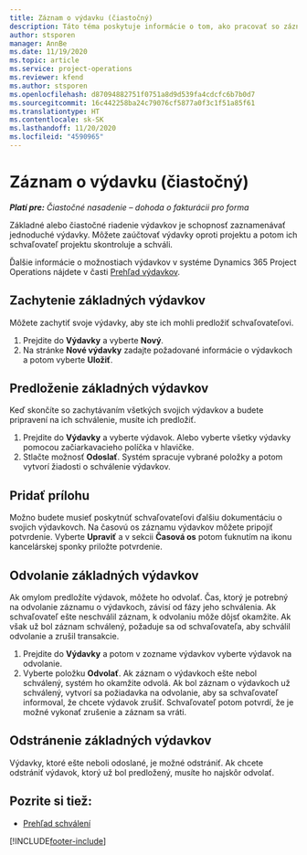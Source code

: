 ```yaml
---
title: Záznam o výdavku (čiastočný)
description: Táto téma poskytuje informácie o tom, ako pracovať so záznamom o výdavku pri čiastočnom nasadení.
author: stsporen
manager: AnnBe
ms.date: 11/19/2020
ms.topic: article
ms.service: project-operations
ms.reviewer: kfend
ms.author: stsporen
ms.openlocfilehash: d87094882751f0751a8d9d539fa4cdcfc6b7b0d7
ms.sourcegitcommit: 16c442258ba24c79076cf5877a0f3c1f51a85f61
ms.translationtype: HT
ms.contentlocale: sk-SK
ms.lasthandoff: 11/20/2020
ms.locfileid: "4590965"
---
```

# <a name="expense-entry-lite"></a>Záznam o výdavku (čiastočný)

_**Platí pre:** Čiastočné nasadenie – dohoda o fakturácii pro forma_

Základné alebo čiastočné riadenie výdavkov je schopnosť zaznamenávať jednoduché výdavky. Môžete zaúčtovať výdavky oproti projektu a potom ich schvaľovateľ projektu skontroluje a schváli.

Ďalšie informácie o možnostiach výdavkov v systéme Dynamics 365 Project Operations nájdete v časti [Prehľad výdavkov](expense-overview.md).

## <a name="capture-a-basic-expense"></a>Zachytenie základných výdavkov

Môžete zachytiť svoje výdavky, aby ste ich mohli predložiť schvaľovateľovi.

1. Prejdite do **Výdavky** a vyberte **Nový**.
2. Na stránke **Nové výdavky** zadajte požadované informácie o výdavkoch a potom vyberte **Uložiť**.

## <a name="submit-a-basic-expense"></a>Predloženie základných výdavkov

Keď skončíte so zachytávaním všetkých svojich výdavkov a budete pripravení na ich schválenie, musíte ich predložiť.

1. Prejdite do **Výdavky** a vyberte výdavok. Alebo vyberte všetky výdavky pomocou začiarkavacieho políčka v hlavičke.
2. Stlačte možnosť **Odoslať**. Systém spracuje vybrané položky a potom vytvorí žiadosti o schválenie výdavkov.

## <a name="add-an-attachment"></a>Pridať prílohu

Možno budete musieť poskytnúť schvaľovateľovi ďalšiu dokumentáciu o svojich výdavkovch. Na časovú os záznamu výdavkov môžete pripojiť potvrdenie. Vyberte **Upraviť** a v sekcii **Časová os** potom ťuknutím na ikonu kancelárskej sponky priložte potvrdenie.

## <a name="recall-a-basic-expense"></a>Odvolanie základných výdavkov

Ak omylom predložíte výdavok, môžete ho odvolať. Čas, ktorý je potrebný na odvolanie záznamu o výdavkoch, závisí od fázy jeho schválenia.  Ak schvaľovateľ ešte neschválil záznam, k odvolaniu môže dôjsť okamžite. Ak však už bol záznam schválený, požaduje sa od schvaľovateľa, aby schválil odvolanie a zrušil transakcie.

1. Prejdite do **Výdavky** a potom v zozname výdavkov vyberte výdavok na odvolanie.
2. Vyberte položku **Odvolať**. Ak záznam o výdavkoch ešte nebol schválený, systém ho okamžite odvolá. Ak bol záznam o výdavkoch už schválený, vytvorí sa požiadavka na odvolanie, aby sa schvaľovateľ informoval, že chcete výdavok zrušiť. Schvaľovateľ potom potvrdí, že je možné vykonať zrušenie a záznam sa vráti.

## <a name="delete-a-basic-expense"></a>Odstránenie základných výdavkov

Výdavky, ktoré ešte neboli odoslané, je možné odstrániť. Ak chcete odstrániť výdavok, ktorý už bol predložený, musíte ho najskôr odvolať.

## <a name="see-also"></a>Pozrite si tiež:

- [Prehľad schválení](../approvals/approvals-overview.md)


[!INCLUDE[footer-include](../includes/footer-banner.md)]